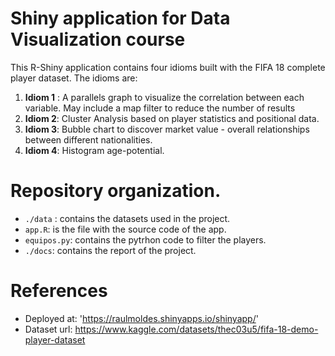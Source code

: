 # Shiny application for Data Visualization course

This R-Shiny application contains four idioms built with the FIFA 18 complete player dataset. The idioms are:

1. **Idiom 1** : A parallels graph to visualize the correlation between each variable. May include a map filter to reduce the number of results
2. **Idiom 2**: Cluster Analysis based on player statistics and positional data.
3. **Idiom 3**: Bubble chart to discover market value - overall relationships between different nationalities.
4. **Idiom 4**: Histogram age-potential.

# Repository organization.

- `./data` : contains the datasets used in the project.
- `app.R`: is the file with the source code of the app.
- `equipos.py`: contains the pytrhon code to filter the players.
- `./docs`: contains the report of the project.

# References

- Deployed at: 'https://raulmoldes.shinyapps.io/shinyapp/'
- Dataset url: https://www.kaggle.com/datasets/thec03u5/fifa-18-demo-player-dataset
